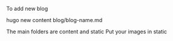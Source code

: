 To add new blog

hugo new content blog/blog-name.md

The main folders are content and static
Put your images in static